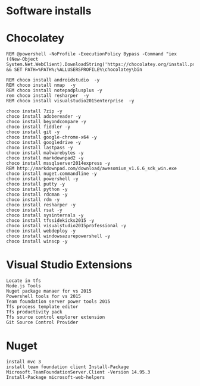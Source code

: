 # Software installs
# Chocolatey
	REM @powershell -NoProfile -ExecutionPolicy Bypass -Command "iex ((New-Object System.Net.WebClient).DownloadString('https://chocolatey.org/install.ps1'))" && SET PATH=%PATH%;%ALLUSERSPROFILE%\chocolatey\bin

	REM choco install androidstudio  -y
	REM choco install nmap  -y
	REM choco install notepadplusplus -y
	rem choco install resharper  -y
	REM choco install visualstudio2015enterprise  -y

	choco install 7zip -y
	choco install adobereader -y
	choco install beyondcompare -y
	choco install fiddler -y
	choco install git -y
	choco install google-chrome-x64 -y
	choco install googledrive -y
	choco install lastpass -y
	choco install malwarebytes -y
	choco install markdownpad2 -y
	choco install mssqlserver2014express -y
	REM http://markdownpad.com/download/awesomium_v1.6.6_sdk_win.exe
	choco install nuget.commandline -y
	choco install powershell -y
	choco install putty -y
	choco install python -y
	choco install rdcman -y
	choco install rdm -y
	choco install resharper -y
	choco install rsat -y
	choco install sysinternals -y
	choco install tfssidekicks2015 -y
	choco install visualstudio2015professional -y
	choco install webdeploy -y
	choco install windowsazurepowershell -y
	choco install winscp -y
# Visual Studio Extensions
	Locate in tfs
	Node.js Tools
	Nuget package manaer for vs 2015
	Powershell tools for vs 2015
	Team foundation server power tools 2015
	Tfs process template editor
	Tfs productivity pack
	Tfs source control explorer extension
	Git Source Control Provider

# Nuget
	install mvc 3
	install team foundation client Install-Package Microsoft.TeamFoundationServer.Client -Version 14.95.3
	Install-Package microsoft-web-helpers
